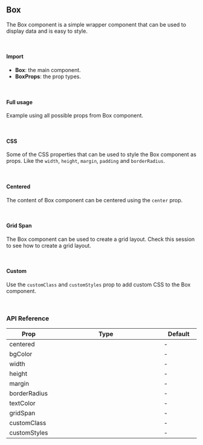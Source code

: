 ## Box

The Box component is a simple wrapper component that can be used to display data and is easy to style.

<div>
	<LeSourceButton url="https://github.com/hiimlex/leux/tree/main/src/components/Box"></LeSourceButton>
</div>

<br/>

#### Import

<div>
	<ImportPreview></ImportPreview>
</div>

- **Box**: the main component.
- **BoxProps**: the prop types.

<br/>

#### Full usage

Example using all possible props from Box component.

<div>
	<BoxCompletePreview></BoxCompletePreview>
</div>

<br/>

#### CSS

Some of the CSS properties that can be used to style the Box component as props. Like the `width`, `height`, `margin`, `padding` and `borderRadius`.

<div>
	<BoxCssPreview></BoxCssPreview>
</div>

<br/>

#### Centered

The content of Box component can be centered using the `center` prop.

<div>
	<BoxCenteredPreview></BoxCenteredPreview>
</div>

<br/>

#### Grid Span

The Box component can be used to create a grid layout. Check <NavLink to="/layout/grid#span">this</NavLink> session to see how to create a grid layout.

<br/>

#### Custom

Use the `customClass` and `customStyles` prop to add custom CSS to the Box component.

<div>
	<BoxCustomPreview></BoxCustomPreview>
</div>

<br/>

### API Reference

<div>
<table>
<thead>
<tr>
<th width="10%">Prop</th>
<th width="70%">Type</th>
<th width="20%">Default</th>
</tr>
</thead>
<tbody>
<tr>
<td>centered</td>
<td><LeHighlighter code="boolean" language="tsx" style="soft" copy="'off'"></LeHighlighter></td>
<td>-</td>
</tr>
<tr>
<td>bgColor</td>
<td><LeHighlighter code="'primary' | 'secondary' | 'success' | 'danger' | 'warning' | 'default'" language="tsx" style="soft" copy="'off'"></LeHighlighter></td>
<td>-</td>
</tr>
<tr>
<td>width</td>
<td><LeHighlighter code="React.CSSProperties['width']" language="tsx" style="soft" copy="'off'"></LeHighlighter></td>
<td>-</td>
</tr>
<tr>
<td>height</td>
<td><LeHighlighter code="React.CSSProperties['height']" language="tsx" style="soft" copy="'off'"></LeHighlighter></td>
<td>-</td>
</tr>
<tr>
<td>margin</td>
<td><LeHighlighter code="React.CSSProperties['margin']" language="tsx" style="soft" copy="'off'"></LeHighlighter></td>
<td>-</td>
</tr>
<tr>
<td>borderRadius</td>
<td><LeHighlighter code="React.CSSProperties['borderRadius']" language="tsx" style="soft" copy="'off'"></LeHighlighter></td>
<td>-</td>
</tr>
<tr>
<td>textColor</td>
<td><LeHighlighter code="'dark' | 'light' | 'darker' | 'lighter'" language="tsx" style="soft" copy="'off'"></LeHighlighter></td>
<td>-</td>
</tr>
<tr>
<td>gridSpan</td>
<td><LeHighlighter code="{ 'row': 1, 'col': 0 }" language="tsx" style="soft" copy="'off'"></LeHighlighter></td>
<td>-</td>
</tr>
<tr>
<td>customClass</td>
<td><LeHighlighter code="string" language="tsx" style="soft" copy="'off'"></LeHighlighter></td>
<td>-</td>
</tr>
<tr>
<td>customStyles</td>
<td><LeHighlighter code="React.CSSProperties" language="tsx" style="soft" copy="'off'"></LeHighlighter></td>
<td>-</td>
</tr>
</tbody>
</table>
</div>

<br/>
